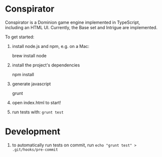 # Conspirator

Conspirator is a Dominion game engine implemented in TypeScript,
including an HTML UI. Currently, the Base set and Intrigue are
implemented.

To get started:

1) install node.js and npm, e.g. on a Mac:

    brew install node

2) install the project's dependencies

    npm install

3) generate javascript

    grunt

4) open index.html to start!

5) run tests with: `grunt test`

# Development

1) to automatically run tests on commit, run `echo "grunt test" > .git/hooks/pre-commit`
